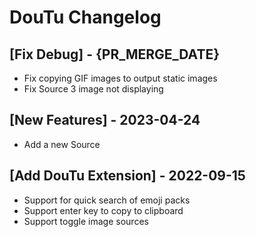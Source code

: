 # DouTu Changelog

## [Fix Debug] - {PR_MERGE_DATE}

- Fix copying GIF images to output static images
- Fix Source 3 image not displaying

## [New Features] - 2023-04-24

- Add a new Source

## [Add DouTu Extension] - 2022-09-15

- Support for quick search of emoji packs
- Support enter key to copy to clipboard
- Support toggle image sources
